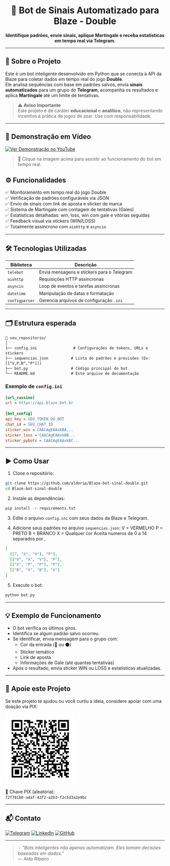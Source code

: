 <h1 align="center">🤖 Bot de Sinais Automatizado para Blaze - Double</h1>
<p align="center"><strong>Identifique padrões, envie sinais, aplique Martingale e receba estatísticas em tempo real via Telegram.</strong></p>

---

## 🧠 Sobre o Projeto

Este é um bot inteligente desenvolvido em Python que se conecta à API da Blaze para coletar dados em tempo real do jogo **Double**.  
Ele analisa sequências com base em padrões salvos, envia **sinais automatizados** para um grupo do **Telegram**, acompanha os resultados e aplica **Martingale** até um limite de tentativas.

> ⚠️ **Aviso Importante**  
> Este projeto é de caráter **educacional** e **analítico**, não representando incentivo à prática de jogos de azar. Use com responsabilidade.

---

## 🎥 Demonstração em Vídeo

[![Ver Demonstração no YouTube](https://img.youtube.com/vi/BAb76DlNJTQ/maxresdefault.jpg)](https://www.youtube.com/watch?v=BAb76DlNJTQ)

> 🔗 Clique na imagem acima para assistir ao funcionamento do bot em tempo real.

## ⚙️ Funcionalidades

✅ Monitoramento em tempo real do jogo Double  
✅ Verificação de padrões configuráveis via JSON  
✅ Envio de sinais com link de aposta e sticker de marca  
✅ Sistema de Martingale com contagem de tentativas (Gales)  
✅ Estatísticas detalhadas: win, loss, win com gale e vitórias seguidas  
✅ Feedback visual via stickers (WIN/LOSS)  
✅ Totalmente assíncrono com `aiohttp` e `asyncio`

---

## 🛠️ Tecnologias Utilizadas

| Biblioteca     | Descrição                                |
|----------------|--------------------------------------------|
| `telebot`      | Envia mensagens e stickers para o Telegram |
| `aiohttp`      | Requisições HTTP assíncronas               |
| `asyncio`      | Loop de eventos e tarefas assíncronas      |
| `datetime`     | Manipulação de datas e formatação          |
| `configparser` | Gerencia arquivos de configuração `.ini`   |

---

## 🗂️ Estrutura esperada

```
📁 seu_repositorio/
│
├── config.ini                # Configurações de tokens, URLs e stickers
├── sequencias.json          # Lista de padrões e previsões (Ex: [["V,P,B","P"]])
├── bot.py                   # Código principal do bot
└── README.md                # Este arquivo de documentação
```

### Exemplo de `config.ini`

```ini
[url_cassino]
url = https://api.blaze.bet.br

[bot_config]
api_key = SEU_TOKEN_DO_BOT
chat_id = SEU_CHAT_ID
sticker_win = CAACAgEAAxkBA...
sticker_loss = CAACAgEAAxkBB...
sticker_pybots = CAACAgEAAxkBC...
```

---

## ▶️ Como Usar

1. Clone o repositório:
```bash
git clone https://github.com/aldorip/Blaze-bot-sinal-double.git
cd Blaze-bot-sinal-double
```

2. Instale as dependências:
```bash
pip install -r requirements.txt
```

3. Edite o arquivo `config.ini` com seus dados da Blaze e Telegram.

4. Adicione seus padrões no arquivo `sequencias.json`:
   V = VERMELHO
   P = PRETO
   B = BRANCO
   X = Qualquer cor
   Aceita numeros de 0 a 14 separados por ,
```json
[
  [[7, "X", "V"], "P"],
  [["V", "X", "V"], "P"],
  [["X", "P", "P"], "P"],
  [["B", "V", "B"], "V"]
]
```

5. Execute o bot:
```bash
python bot.py
```

---

## 💡 Exemplo de Funcionamento

- O bot verifica os últimos giros.
- Identifica se algum padrão salvo ocorreu.
- Se identificar, envia mensagem para o grupo com:
  - Cor da entrada (🔴 ou ⚫️)
  - Sticker temático
  - Link de aposta
  - Informações de Gale (até quantas tentativas)
- Após o resultado, envia sticker WIN ou LOSS e estatísticas atualizadas.

---

## 💸 Apoie este Projeto

Se este projeto te ajudou ou você curtiu a ideia, considere apoiar com uma doação via PIX:

<p align="lefth">
  <img src="https://raw.githubusercontent.com/aldorip/api_resultados_blaze/refs/heads/main/pix_qrcode.png" alt="QR Code PIX" width="220"/>
</p>

📌 Chave PIX (aleatória):  
`f2f781b0-a4af-43f2-a2b3-f2c5d3a2e9bc`

---

## 📬 Contato

[![Telegram](https://img.shields.io/badge/Telegram-2CA5E0?style=flat&logo=telegram&logoColor=white)](https://t.me/aldorip)
[![LinkedIn](https://img.shields.io/badge/LinkedIn-0077B5?style=flat&logo=linkedin&logoColor=white)](https://linkedin.com/in/aldo-ribeiro-7b61a646)
[![GitHub](https://img.shields.io/badge/GitHub-181717?style=flat&logo=github&logoColor=white)](https://github.com/aldorip)

---

> 💡 *"Bots inteligentes não apenas automatizam. Eles tomam decisões baseadas em dados."*  
> — Aldo Ribeiro
